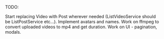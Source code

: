 TODO:

Start replacing Video with Post wherever needed (ListVideoService should be ListPostService etc...).
Implement avatars and names.
Work on ffmpeg to convert uploaded videos to mp4 and get duration.
Work on UI - pagination, modals.
